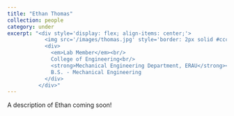 ```yaml
---
title: "Ethan Thomas"
collection: people
category: under
excerpt: "<div style='display: flex; align-items: center;'>
            <img src='/images/thomas.jpg' style='border: 2px solid #ccc; border-radius: 10px; width: 25%; margin-right: 1rem;'>
            <div>
              <em>Lab Member</em><br/>
              College of Engineering<br/>
              <strong>Mechanical Engineering Department, ERAU</strong><br/>
              B.S. - Mechanical Engineering
            </div>
          </div>"
---
```


A description of Ethan coming soon!
